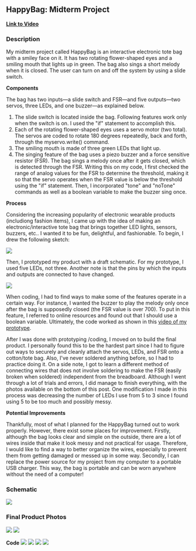 ## HappyBag: Midterm Project

**[Link to Video](https://www.youtube.com/watch?v=F6Es3urRpkI)**

### Description

My midterm project called HappyBag is an interactive electronic tote bag with a smiley face on it. It has two rotating flower-shaped eyes and a smiling mouth that lights up in green. The bag also sings a short melody when it is closed. 
The user can turn on and off the system by using a slide switch. 

**Components**

The bag has two inputs—a slide switch and FSR—and five outputs—two servos, three LEDs, and one buzzer—as explained below.

1. The slide switch is located inside the bag. Following features work only when the switch is on. I used the "if" statement to accomplish this.
2. Each of the rotating flower-shaped eyes uses a servo motor (two total). The servos are coded to rotate 180 degrees repeatedly, back and forth, through the myservo.write() command.
3. The smiling mouth is made of three green LEDs that light up.
4. The singing feature of the bag uses a piezo buzzer and a force sensitive resistor (FSR). The bag sings a melody once after it gets closed, which is detected through the FSR. Writing this on my code, I first checked the range of analog values for the FSR to determine the threshold, making it so that the servo operates when the FSR value is below the threshold using the "if" statement. Then, I incorporated "tone" and "noTone" commands as well as a boolean variable to make the buzzer sing once.

**Process**

Considering the increasing popularity of electronic wearable products (includiong fashion items), I came up with the idea of making an electronic/interactive tote bag that brings together LED lights, sensors, buzzers, etc.. I wanted it to be fun, delightful, and fashionable.
To begin, I drew the following sketch:

![](initialsketch.png)

Then, I prototyped my product with a draft schematic. For my prototype, I used five LEDs, not three. Another note is that the pins by which the inputs and outputs are connected to have changed.

![](prototype.jpg)

When coding, I had to find ways to make some of the features operate in a certain way. For instance, I wanted the buzzer to play the melody only once after the bag is supposedly closed (the FSR value is over 700). To put in this feature, I referred to online resources and found out that I should use a boolean variable. Ultimately, the code worked as shown in this [video of my prototype](https://www.youtube.com/watch?v=slBqEGOy0Qc).

After I was done with prototyping /coding, I moved on to build the final product. I personally found this to be the hardest part since I had to figure out ways to securely and cleanly attach the servos, LEDs, and FSR onto a cotton/tote bag. Also, I've never soldered anything before, so I had to practice doing it. On a side note, I got to learn a different method of connecting wires that does not involve soldering to make the FSR (easily broken when soldered) independent from the breadboard.
Although I went through a lot of trials and errors, I did manage to finish everything, with the photos available on the bottom of this post. One modification I made in this process was decreasing the number of LEDs I use from 5 to 3 since I found using 5 to be too much and possibly messy.

**Potential Improvements**

Thankfully, most of what I planned for the HappyBag turned out to work properly. However, there exist some places for improvement. 
Firstly, although the bag looks clear and simple on the outside, there are a lot of wires inside that make it look messy and not practical for usage. Therefore, I would like to find a way to better organize the wires, especially to prevent them from getting damaged or messed up in some way.
Secondly, I can replace the power source for my project from my computer to a portable USB charger. This way, the bag is portable and can be worn anywhere without the need of a computer!


### Schematic

![](schematic.jpg)


### Final Product Photos

![](finalproduct1.png)
![](finalproduct2.jpg)

**Code**
![](codescreen.png)
![](codescreen3.png)
![](codescreen4.png)
![](codescreen5.png)

